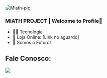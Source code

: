 <img align="center" alt="Miath-pic" style="border-radius:50px;" src="https://user-images.githubusercontent.com/120256036/231308994-30b0b6ea-5ecf-480b-bfb0-ccefa9711342.png">

### **MIATH PROJECT** | Welcome to Profile💚

- 👨‍💻 Tecnologia
- 📌 Loja Online: [Link no aguardo]
- 🚀 Somos o Futuro!

## **Fale Conosco:**

<a href="https://instagram.com/miathproject?igshid=YmMyMTA2M2Y=" target="_blank"><img src="https://img.shields.io/badge/-Instagram-%23E4405F?style=for-the-badge&logo=instagram&logoColor=white" target="_blank"></a>
